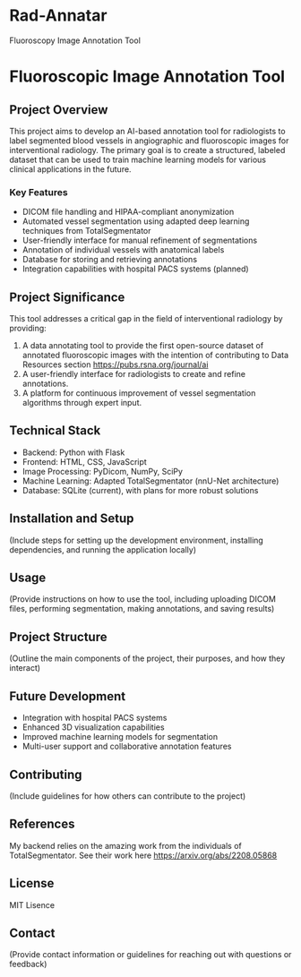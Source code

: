 # Rad-Annatar
Fluoroscopy Image Annotation Tool
# Fluoroscopic Image Annotation Tool

## Project Overview

This project aims to develop an AI-based annotation tool for radiologists to label segmented blood vessels in angiographic and fluoroscopic images for interventional radiology. The primary goal is to create a structured, labeled dataset that can be used to train machine learning models for various clinical applications in the future.

### Key Features

- DICOM file handling and HIPAA-compliant anonymization
- Automated vessel segmentation using adapted deep learning techniques from TotalSegmentator
- User-friendly interface for manual refinement of segmentations
- Annotation of individual vessels with anatomical labels
- Database for storing and retrieving annotations
- Integration capabilities with hospital PACS systems (planned)

## Project Significance

This tool addresses a critical gap in the field of interventional radiology by providing:

1. A data annotating tool to provide the first open-source dataset of annotated fluoroscopic images with the intention of contributing to Data Resources section https://pubs.rsna.org/journal/ai
2. A user-friendly interface for radiologists to create and refine annotations.
3. A platform for continuous improvement of vessel segmentation algorithms through expert input.

## Technical Stack

- Backend: Python with Flask
- Frontend: HTML, CSS, JavaScript
- Image Processing: PyDicom, NumPy, SciPy
- Machine Learning: Adapted TotalSegmentator (nnU-Net architecture)
- Database: SQLite (current), with plans for more robust solutions

## Installation and Setup

(Include steps for setting up the development environment, installing dependencies, and running the application locally)

## Usage

(Provide instructions on how to use the tool, including uploading DICOM files, performing segmentation, making annotations, and saving results)

## Project Structure

(Outline the main components of the project, their purposes, and how they interact)

## Future Development

- Integration with hospital PACS systems
- Enhanced 3D visualization capabilities
- Improved machine learning models for segmentation
- Multi-user support and collaborative annotation features

## Contributing

(Include guidelines for how others can contribute to the project)

## References
My backend relies on the amazing work from the individuals of TotalSegmentator. See their work here https://arxiv.org/abs/2208.05868

## License

MIT Lisence

## Contact

(Provide contact information or guidelines for reaching out with questions or feedback)
